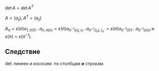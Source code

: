 $\det A =\det A^{T}$

$A=(a_{ij}), A^{T}=(a_{ji})$

$A_{\pi}=\varepsilon(\pi)a_{1,\pi(1)}\dots a_{n,\pi(n)}=\varepsilon(\pi )a_{\pi ^{-1}(i_{1}), i_{1}}\dots a_{\pi ^{-1}(i_{n}),i_{n}}$ $=\varepsilon(\pi)a_{\pi ^{-1}(1)1}\dots a_{\pi ^{-1}(n)n}$ и $\varepsilon(\pi)=\varepsilon(\pi ^{-1})$.

## Следствие

$\det$ линеен и кососим. по столбцам **и** строкам.